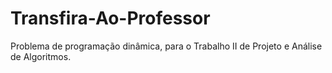# Transfira-Ao-Professor
Problema de programação dinâmica, para o Trabalho II de Projeto e Análise de Algoritmos. 
